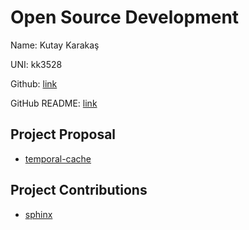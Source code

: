 # Open Source Development

Name: Kutay Karakaş

UNI: kk3528

Github: [link](https://github.com/kkarakas)

GitHub README: [link](https://github.com/kkarakas/kkarakas/blob/main/README.md)
## Project Proposal
- [temporal-cache](./projects/python/course-slides.md)

## Project Contributions
- [sphinx](./projects/python/sphinx.md)
